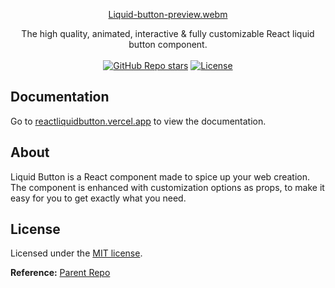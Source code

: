 <div align="center">
 
[Liquid-button-preview.webm](https://github.com/user-attachments/assets/0a4548e9-8739-4e66-8a6c-b7e06b837476)


</div>

<div align="center">
  The high quality, animated, interactive & fully customizable React liquid button component.
</div>

<br />

<div align="center">
  <a href="https://github.com/Rajesh-Royal/react-liquid-button/stargazers"><img alt="GitHub Repo stars" src="https://img.shields.io/github/stars/Rajesh-Royal/react-liquid-button"></a>
  <a href="https://github.com/Rajesh-Royal/react-liquid-button/blob/main/LICENSE.md"><img alt="License" src="https://img.shields.io/badge/License-MIT-cyan.svg"></a>
  
</div>

## Documentation

Go to [reactliquidbutton.vercel.app](https://reactliquidbutton.vercel.app) to view the documentation.

## About

Liquid Button is a React component made to spice up your web creation. The component is enhanced with customization options as props, to make it easy for you to get exactly what you need.

## License

Licensed under the [MIT license](https://github.com/Rajesh-Royal/react-liquid-button/blob/main/LICENSE.md).

**Reference:** [Parent Repo](https://www.reactbits.dev/)
